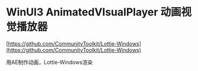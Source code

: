 # WinUI3 AnimatedVIsualPlayer 动画视觉播放器

[https://github.com/CommunityToolkit/Lottie-Windows](https://github.com/CommunityToolkit/Lottie-Windows)

用AE制作动画，Lottie-Windows渲染
